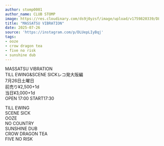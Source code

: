 ```yaml
---
author: stomp0001
author_name: CLUB STOMP
image: https://res.cloudinary.com/ds9j0yzsf/image/upload/v1759820339/DLUepLIyBqj.jpg
title: "MASSATSU VIBRATION"
date: 2025-07-26
source: 'https://instagram.com/p/DLUepLIyBqj'
tags:
- ooze
- crow dragon tea
- five no risk
- sunshine dub
---
```

MASSATSU VIBRATION<br>
TILL EWING&SCENE SICKレコ発大阪編<br>
7月26日土曜日<br>
前売り¥2,500+1d<br>
当日¥3,000+1d<br>
OPEN 17:00 START17:30

TILL EWING<br>
SCENE SICK<br>
OOZE<br>
NO COUNTRY<br>
SUNSHINE DUB<br>
CROW DRAGON TEA<br>
FIVE NO RISK